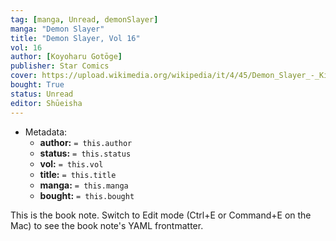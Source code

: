 ```yaml
---
tag: [manga, Unread, demonSlayer]
manga: "Demon Slayer"
title: "Demon Slayer, Vol 16"
vol: 16
author: [Koyoharu Gotōge]
publisher: Star Comics
cover: https://upload.wikimedia.org/wikipedia/it/4/45/Demon_Slayer_-_Kimetsu_no_yaiba.jpg
bought: True
status: Unread
editor: Shūeisha
---
```


- Metadata:
    - **author:** `= this.author`
    - **status:** `= this.status`
    - **vol:** `= this.vol`
    - **title:** `= this.title`
    - **manga:** `= this.manga`
    - **bought:** `= this.bought`

This is the book note. Switch to Edit mode (Ctrl+E or Command+E on the Mac) to see the book note's YAML frontmatter.